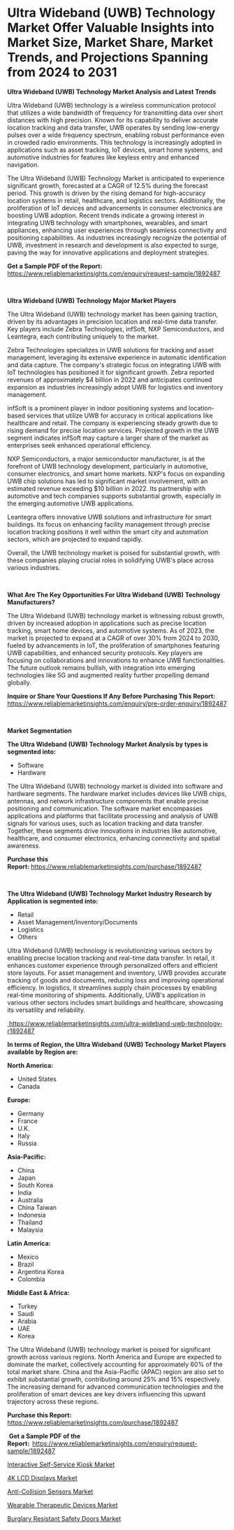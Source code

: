 <p><h1>Ultra Wideband (UWB) Technology Market Offer Valuable Insights into Market Size, Market Share, Market Trends, and Projections Spanning from 2024 to 2031</h1></p><p><strong>Ultra Wideband (UWB) Technology Market Analysis and Latest Trends</strong></p>
<p><p>Ultra Wideband (UWB) technology is a wireless communication protocol that utilizes a wide bandwidth of frequency for transmitting data over short distances with high precision. Known for its capability to deliver accurate location tracking and data transfer, UWB operates by sending low-energy pulses over a wide frequency spectrum, enabling robust performance even in crowded radio environments. This technology is increasingly adopted in applications such as asset tracking, IoT devices, smart home systems, and automotive industries for features like keyless entry and enhanced navigation.</p><p>The Ultra Wideband (UWB) Technology Market is anticipated to experience significant growth, forecasted at a CAGR of 12.5% during the forecast period. This growth is driven by the rising demand for high-accuracy location systems in retail, healthcare, and logistics sectors. Additionally, the proliferation of IoT devices and advancements in consumer electronics are boosting UWB adoption. Recent trends indicate a growing interest in integrating UWB technology with smartphones, wearables, and smart appliances, enhancing user experiences through seamless connectivity and positioning capabilities. As industries increasingly recognize the potential of UWB, investment in research and development is also expected to surge, paving the way for innovative applications and deployment strategies.</p></p>
<p><strong>Get a Sample PDF of the Report:&nbsp;</strong> <a href="https://www.reliablemarketinsights.com/enquiry/request-sample/1892487?utm_campaign=1731&utm_medium=2&utm_source=Github&utm_content=ia&utm_term=24102024&utm_id=ultra-wideband-uwb-technology">https://www.reliablemarketinsights.com/enquiry/request-sample/1892487</a></p>
<p>&nbsp;</p>
<p><strong>Ultra Wideband (UWB) Technology Major Market Players</strong></p>
<p><p>The Ultra Wideband (UWB) technology market has been gaining traction, driven by its advantages in precision location and real-time data transfer. Key players include Zebra Technologies, infSoft, NXP Semiconductors, and Leantegra, each contributing uniquely to the market.</p><p>Zebra Technologies specializes in UWB solutions for tracking and asset management, leveraging its extensive experience in automatic identification and data capture. The company's strategic focus on integrating UWB with IoT technologies has positioned it for significant growth. Zebra reported revenues of approximately $4 billion in 2022 and anticipates continued expansion as industries increasingly adopt UWB for logistics and inventory management.</p><p>infSoft is a prominent player in indoor positioning systems and location-based services that utilize UWB for accuracy in critical applications like healthcare and retail. The company is experiencing steady growth due to rising demand for precise location services. Projected growth in the UWB segment indicates infSoft may capture a larger share of the market as enterprises seek enhanced operational efficiency.</p><p>NXP Semiconductors, a major semiconductor manufacturer, is at the forefront of UWB technology development, particularly in automotive, consumer electronics, and smart home markets. NXP's focus on expanding UWB chip solutions has led to significant market involvement, with an estimated revenue exceeding $10 billion in 2022. Its partnership with automotive and tech companies supports substantial growth, especially in the emerging automotive UWB applications.</p><p>Leantegra offers innovative UWB solutions and infrastructure for smart buildings. Its focus on enhancing facility management through precise location tracking positions it well within the smart city and automation sectors, which are projected to expand rapidly.</p><p>Overall, the UWB technology market is poised for substantial growth, with these companies playing crucial roles in solidifying UWB's place across various industries.</p></p>
<p>&nbsp;</p>
<p><strong>What Are The Key Opportunities For Ultra Wideband (UWB) Technology Manufacturers?</strong></p>
<p><p>The Ultra Wideband (UWB) technology market is witnessing robust growth, driven by increased adoption in applications such as precise location tracking, smart home devices, and automotive systems. As of 2023, the market is projected to expand at a CAGR of over 30% from 2024 to 2030, fueled by advancements in IoT, the proliferation of smartphones featuring UWB capabilities, and enhanced security protocols. Key players are focusing on collaborations and innovations to enhance UWB functionalities. The future outlook remains bullish, with integration into emerging technologies like 5G and augmented reality further propelling demand globally.</p></p>
<p><strong>Inquire or Share Your Questions If Any Before Purchasing This Report:</strong> <a href="https://www.reliablemarketinsights.com/enquiry/pre-order-enquiry/1892487?utm_campaign=1731&utm_medium=2&utm_source=Github&utm_content=ia&utm_term=24102024&utm_id=ultra-wideband-uwb-technology">https://www.reliablemarketinsights.com/enquiry/pre-order-enquiry/1892487</a></p>
<p>&nbsp;</p>
<p><strong>Market Segmentation</strong></p>
<p><strong>The Ultra Wideband (UWB) Technology Market Analysis by types is segmented into:</strong></p>
<p><ul><li>Software</li><li>Hardware</li></ul></p>
<p><p>The Ultra Wideband (UWB) technology market is divided into software and hardware segments. The hardware market includes devices like UWB chips, antennas, and network infrastructure components that enable precise positioning and communication. The software market encompasses applications and platforms that facilitate processing and analysis of UWB signals for various uses, such as location tracking and data transfer. Together, these segments drive innovations in industries like automotive, healthcare, and consumer electronics, enhancing connectivity and spatial awareness.</p></p>
<p><strong>Purchase this Report:&nbsp;</strong><a href="https://www.reliablemarketinsights.com/purchase/1892487?utm_campaign=1731&utm_medium=2&utm_source=Github&utm_content=ia&utm_term=24102024&utm_id=ultra-wideband-uwb-technology">https://www.reliablemarketinsights.com/purchase/1892487</a></p>
<p>&nbsp;</p>
<p><strong>The Ultra Wideband (UWB) Technology Market Industry Research by Application is segmented into:</strong></p>
<p><ul><li>Retail</li><li>Asset Management/Inventory/Documents</li><li>Logistics</li><li>Others</li></ul></p>
<p><p>Ultra Wideband (UWB) technology is revolutionizing various sectors by enabling precise location tracking and real-time data transfer. In retail, it enhances customer experience through personalized offers and efficient store layouts. For asset management and inventory, UWB provides accurate tracking of goods and documents, reducing loss and improving operational efficiency. In logistics, it streamlines supply chain processes by enabling real-time monitoring of shipments. Additionally, UWB's application in various other sectors includes smart buildings and healthcare, showcasing its versatility and reliability.</p></p>
<p><a href="https://www.reliablemarketinsights.com/ultra-wideband-uwb-technology-r1892487?utm_campaign=1731&utm_medium=2&utm_source=Github&utm_content=ia&utm_term=24102024&utm_id=ultra-wideband-uwb-technology">&nbsp;https://www.reliablemarketinsights.com/ultra-wideband-uwb-technology-r1892487</a></p>
<p><strong>In terms of Region, the Ultra Wideband (UWB) Technology Market Players available by Region are:</strong></p>
<p>
    <p> <strong> North America: </strong>
        <ul>
            <li>United States</li>
            <li>Canada</li>
        </ul>
        </p> 
    <p> <strong> Europe: </strong>
        <ul>
            <li>Germany</li>
            <li>France</li>
            <li>U.K.</li>
            <li>Italy</li>
            <li>Russia</li>
        </ul>
        </p> 
    <p> <strong> Asia-Pacific: </strong>
        <ul>
            <li>China</li>
            <li>Japan</li>
            <li>South Korea</li>
            <li>India</li>
            <li>Australia</li>
            <li>China Taiwan</li>
            <li>Indonesia</li>
            <li>Thailand</li>
            <li>Malaysia</li>
        </ul>
        </p> 
    <p> <strong> Latin America: </strong>
        <ul>
            <li>Mexico</li>
            <li>Brazil</li>
            <li>Argentina Korea</li>
            <li>Colombia</li>
        </ul>
        </p> 
    <p> <strong> Middle East & Africa: </strong>
        <ul>
            <li>Turkey</li>
            <li>Saudi</li>
            <li>Arabia</li>
            <li>UAE</li>
            <li>Korea</li>
        </ul>
    </p>
    </p>
<p><p>The Ultra Wideband (UWB) technology market is poised for significant growth across various regions. North America and Europe are expected to dominate the market, collectively accounting for approximately 60% of the total market share. China and the Asia-Pacific (APAC) region are also set to exhibit substantial growth, contributing around 25% and 15% respectively. The increasing demand for advanced communication technologies and the proliferation of smart devices are key drivers influencing this upward trajectory across these regions.</p></p>
<p><strong>Purchase this Report: </strong><a href="https://www.reliablemarketinsights.com/purchase/1892487?utm_campaign=1731&utm_medium=2&utm_source=Github&utm_content=ia&utm_term=24102024&utm_id=ultra-wideband-uwb-technology">https://www.reliablemarketinsights.com/purchase/1892487</a></p>
<p>&nbsp;<strong>Get a Sample PDF of the Report:&nbsp;&nbsp;</strong><a href="https://www.reliablemarketinsights.com/enquiry/request-sample/1892487?utm_campaign=1731&utm_medium=2&utm_source=Github&utm_content=ia&utm_term=24102024&utm_id=ultra-wideband-uwb-technology">https://www.reliablemarketinsights.com/enquiry/request-sample/1892487</a></p>
<p><strong></strong></p>
<p><p><a href="https://www.linkedin.com/pulse/interactive-self-service-kiosk-landscape-product-spectrum-market-26fkf?utm_campaign=1731&utm_medium=2&utm_source=Github&utm_content=ia&utm_term=24102024&utm_id=ultra-wideband-uwb-technology">Interactive Self-Service Kiosk Market</a></p><p><a href="https://github.com/MarilynDouglas476/Market-Research-Report-List-1/blob/main/4k-lcd-displays-market.md?utm_campaign=1731&utm_medium=2&utm_source=Github&utm_content=ia&utm_term=24102024&utm_id=ultra-wideband-uwb-technology">4K LCD Displays Market</a></p><p><a href="https://www.linkedin.com/pulse/insights-anti-collision-sensors-market-players-size-geographical-blffc?utm_campaign=1731&utm_medium=2&utm_source=Github&utm_content=ia&utm_term=24102024&utm_id=ultra-wideband-uwb-technology">Anti-Collision Sensors Market</a></p><p><a href="https://www.linkedin.com/pulse/unlocking-growth-potential-strategic-analysis-wearable-therapeutic-at05f?utm_campaign=1731&utm_medium=2&utm_source=Github&utm_content=ia&utm_term=24102024&utm_id=ultra-wideband-uwb-technology">Wearable Therapeutic Devices Market</a></p><p><a href="https://www.linkedin.com/pulse/consumer-behavior-shifts-burglary-resistant-safety-doors-market-l4h5f?utm_campaign=1731&utm_medium=2&utm_source=Github&utm_content=ia&utm_term=24102024&utm_id=ultra-wideband-uwb-technology">Burglary Resistant Safety Doors Market</a></p></p>